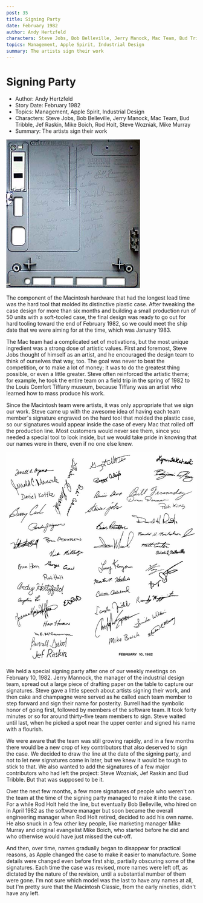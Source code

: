 ```yaml
---
post: 35
title: Signing Party
date: February 1982
author: Andy Hertzfeld
characters: Steve Jobs, Bob Belleville, Jerry Manock, Mac Team, Bud Tribble, Jef Raskin, Mike Boich, Rod Holt, Steve Wozniak, Mike Murray
topics: Management, Apple Spirit, Industrial Design
summary: The artists sign their work
---
```


# Signing Party
* Author: Andy Hertzfeld
* Story Date: February 1982
* Topics: Management, Apple Spirit, Industrial Design
* Characters: Steve Jobs, Bob Belleville, Jerry Manock, Mac Team, Bud Tribble, Jef Raskin, Mike Boich, Rod Holt, Steve Wozniak, Mike Murray
* Summary: The artists sign their work

![the back side of the Macintosh case with our signatures](images/signatures.jpg) 
    
The component of the Macintosh hardware that had the longest lead time was the hard tool that molded its distinctive plastic case.  After tweaking the case design for more than six months and building a small production run of 50 units with a soft-tooled case, the final design was ready to go out for hard tooling toward the end of February 1982, so we could meet the ship date that we were aiming for at the time, which was January 1983.

The Mac team had a complicated set of motivations, but the most unique ingredient was a strong dose of artistic values.  First and foremost, Steve Jobs thought of himself as an artist, and he encouraged the design team to think of ourselves that way, too.  The goal was never to beat the competition, or to make a lot of money; it was to do the greatest thing possible, or even a little greater.  Steve often reinforced the artistic theme; for example, he took the entire team on a field trip in the spring of 1982 to the Louis Comfort Tiffany museum, because Tiffany was an artist who learned how to mass produce his work.

Since the Macintosh team were artists, it was only appropriate that we sign our work.  Steve came up with the awesome idea of having each team member's signature engraved on the hard tool that molded the plastic case, so our signatures would appear inside the case of every Mac that rolled off the production line.  Most customers would never see them, since you needed a special tool to look inside, but we would take pride in knowing that our names were in there, even if no one else knew.

![paper with our signatures used for case mold.](images/signatures1.jpg)

We held a special signing party after one of our weekly meetings on February 10, 1982. Jerry Mannock, the manager of the industrial design team,  spread out a large piece of drafting paper on the table to capture our signatures.  Steve gave a little speech about artists signing their work, and then cake and champagne were served as he called each team member to step forward and sign their name for posterity.  Burrell had the symbolic honor of going first, followed by members of the software team.  It took forty minutes or so for around thirty-five team members to sign. Steve waited until last, when he picked a spot near the upper center and signed his name with a flourish.

We were aware that the team was still growing rapidly, and in a few months there would be a new crop of key contributors that also deserved to sign the case.  We decided to draw the line at the date of the signing party, and not to let new signatures come in later, but we knew it would be tough to stick to that.  We also wanted to add the signatures of a few major contributors who had left the project: Steve Wozniak, Jef Raskin and Bud Tribble.  But that was supposed to be it.

Over the next few months, a few more signatures of people who weren't on the team at the time of the signing party managed to make it into the case.  For a while Rod Holt held the line, but eventually Bob Belleville, who hired on in April 1982 as the software manager but soon became the overall engineering manager when Rod Holt retired, decided to add his own name.  He also snuck in a few other key people, like marketing manager Mike Murray and original evangelist Mike Boich, who started before he did and who otherwise would have just missed the cut-off.

And then, over time, names gradually began to disappear for practical reasons, as Apple changed the case to make it easier to manufacture.  Some details were changed even before first ship, partially obscuring some of the signatures.   Each time the case was revised, more names were left off, as dictated by the nature of the revision, until a substantial number of them were gone.  I'm not sure which model was the last to have any names at all, but I'm pretty sure that the Macintosh Classic, from the early nineties, didn't have any left.